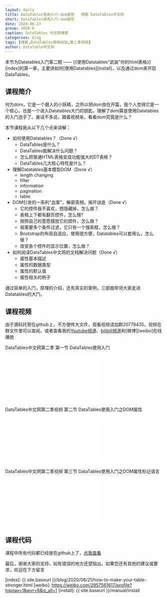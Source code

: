 ```yaml
---
layout: daily
title: DataTables使用入门-dom属性   博客 DataTables中文网
short: DataTables使用入门-dom属性
date: 2020-06-23
group: 2020-6
caption: DataTables 中文网博客
categories: blog
tags: [博客,DataTables使用经验,第二季视频]
author: DataTable中文网
---
```


本节为Datatables入门第二期 —— [《使用Datatables"武装"你的html表格》][index]的第一章，主要讲如何[使用Datatables][install]，以及通过dom来开启DataTables。

## 课程简介

何为dom，它是一个磨人的小妖精，之所以把dom放在开篇，我个人觉得它是一个核心，也是一个进入Datatables大门的钥匙，理解了dom算是使用Datatables的入门选手了。废话不多说，跟着视频来，看看dom究竟是什么？


<!--more-->

本节课程我从以下几个点来讲解：

- 如何使用Datatables？（Done √）
    - DataTables是什么？
    - DataTables能解决什么问题？
    - 怎么把普通HTML表格变成功能强大的DT表格？
    - DataTables几大核心特性是什么？
- 理解Datatables基本模型DOM（Done √）
    - length changing
    - filter
    - information
    - pagination
    - table
- DOM引发的一系列"血案"，解密真相，揭开谜底（Done √）
    - 它的控件我不喜欢，想隐藏掉，怎么做？
    - 表格上下都有翻页控件，怎么做?
    - 按照自己的意愿摆放它的控件，怎么做？
    - 我需要多个条件过滤，它只有一个搜索框，怎么做？
    - Bootstrap的布局自适应，使用很方便，Datatables可以套用么，怎么做？
    - 改变各个控件的显示位置，怎么做？
- 如何阅读DataTables中文网的文档解决问题（Done √）
    - 属性基本描述
    - 属性的数据类型
    - 属性的默认值
    - 属性相关的例子
    
通过简单的入门，原理的介绍，还有真实的案例，三部曲带领大家走进Datatables的大门。


## 课程视频

由于源码托管在github上，不方便传大文件，观看视频请加群20779435，视频在群文件里可以查阅，或者查看我的[Youtube频道][youtube]、[bilibili频道][bilibili]和[微博][weibo]在线播放


DataTables中文网第二季 第一节 DataTables使用入门
<iframe flag="bilibili" src="//player.bilibili.com/player.html?aid=926116186&bvid=BV1zT4y1J7g8&cid=205149054&page=1" scrolling="no" border="0" frameborder="no" framespacing="0" allowfullscreen="true"> </iframe>


DataTables中文网第二季视频 第二节 DataTables使用入门之DOM属性
<iframe flag="bilibili" src="//player.bilibili.com/player.html?aid=753735885&bvid=BV1Dk4y1q7er&cid=206568301&page=1" scrolling="no" border="0" frameborder="no" framespacing="0" allowfullscreen="true"> </iframe>


DataTables中文网第二季视频 第三节 DataTables使用入门之DOM属性标记语言
<iframe flag="bilibili" src="//player.bilibili.com/player.html?aid=201204288&bvid=BV1Mz411v7GJ&cid=208014655&page=1" scrolling="no" border="0" frameborder="no" framespacing="0" allowfullscreen="true"> </iframe>





## 课程代码

课程中所有代码都已经放在github上了，[点我查看][github]

最后，谢谢大家的支持，如有错误的地方还望指出，如果您还有其他的建议或要求，欢迎在下方留言


[youtube]: https://www.youtube.com/playlist?list=PLfl1Raz12t6s43Fb--qDoIsBPKHEme7FO
[bilibili]: https://space.bilibili.com/618644465/channel/detail?cid=133983
[github]: https://github.com/ssy341/datatables-season2/tree/master/example01
[index]: {{ site.baseurl }}/blog/2020/06/21/how-to-make-your-table-stronger.html
[weibo]: https://weibo.com/2957561617/profile?topnav=1&wvr=6&is_all=1
[install]: {{ site.baseurl }}/manual/install